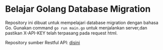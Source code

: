 # Belajar Golang Database Migration

Repository ini dibuat untuk mempelajari database migration dengan bahasa Go.
Gunakan command `go run main.go` untuk menjalankan server,dan pastikan X-API-KEY telah terpasang pada
request html.

Repository sumber Restful API: [disini](https://github.com/vick1208/restful-api.git)
